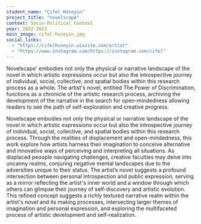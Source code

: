 ```yaml
---
student_name: "Çifel Hüseyin"
project_title: "novelscape"
context: Socio-Political Context
year: 2022-2023
main_image: cifel-huseyin.jpg
social_links:
  - "https://cifelhuseyin.wixsite.com/artist"
  - "https://www.instagram.com/https://instagram.com/cifel"
---
```

Novelscape' embodies not only the physical or narrative landscape of the novel in which artistic expressions occur but also the introspective journey of individual, social, collective, and spatial bodies within this research process as a whole. The artist's novel, entitled The Power of Discrimination, functions as a chronicle of the artistic research process, archiving the development of the narrative in the search for open-mindedness allowing readers to see the path of self-exploration and creative progress.

Novelscape embodies not only the physical or narrative landscape of the novel in which artistic expressions occur but also the introspective journey of individual, social, collective, and spatial bodies within this research process. Through the realities of displacement and open-mindedness, this work explore how artists harness their imagination to conceive alternative and innovative ways of perceiving and interpreting all situations. As displaced peoople navigating challenges, creative faculties may delve into uncanny realms, conjuring negative mental landscapes due to the adversities unique to their status. The artist’s novel suggests a profound intersection between personal introspection and public expression, serving as a mirror reflecting the artist's inner world and a window through which others can glimpse their journey of self-discovery and artistic evolution. This refined concept suggests a richly textured narrative realm within the artist's novel and its making processes, intersecting larger themes of imagination and personal expression, and exploring the multifaceted process of artistic development and self-realization.
